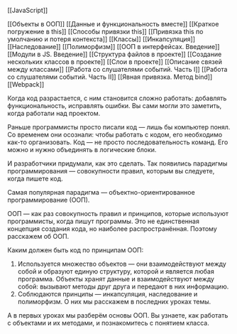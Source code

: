 [[JavaScript]]


[[Объекты в ООП]]
[[Данные и функциональность вместе]]
[[Краткое погружение в this]]
[[Способы привязки this]]
[[Привязка this по умолчанию и потеря контекста]]
[[Классы]]
[[Инкапсуляция]]
[[Наследование]]
[[Полиморфизм]]
[[ООП в интерфейсах. Введение]]
[[Модули в JS. Введение]]
[[Структура файлов в проекте]]
[[Создание нескольких классов в проекте]]
[[Слои в проекте]]
[[Описание связей между классами]]
[[Работа со слушателями событий. Часть I]]
[[Работа со слушателями событий. Часть II]]
[[Явная привязка. Метод bind]]
[[Webpack]]


Когда код разрастается, с ним становится сложно работать: добавлять функциональность, исправлять ошибки. Вы сами могли это заметить, когда работали над проектом.

Раньше программисты просто писали код — лишь бы компьютер понял. Со временем они осознали: чтобы работать с кодом, его необходимо как-то организовать. Код — не просто последовательность команд. Его можно и нужно объединять в логические блоки.

И разработчики придумали, как это сделать. Так появились парадигмы программирования — совокупности правил, которым вы следуете, когда пишете код.

Самая популярная парадигма — объектно-ориентированное программирование (ООП).

ООП — как раз совокупность правил и принципов, которые используют программисты, когда пишут программы. Это не единственная концепция создания кода, но наиболее распространённая. Поэтому расскажем об ООП.

Каким должен быть код по принципам ООП:

1.  Используется множество объектов — они взаимодействуют между собой и образуют единую структуру, которой и является любая программа. Объекты хранят данные и взаимодействуют между собой: вызывают методы друг друга и передают в них информацию.
2.  Соблюдаются принципы — инкапсуляция, наследование и полиморфизм. О них мы расскажем в последних уроках темы.

А в первых уроках мы разберём основы ООП. Вы узнаете, как работать с объектами и их методами, и познакомитесь с понятием класса.